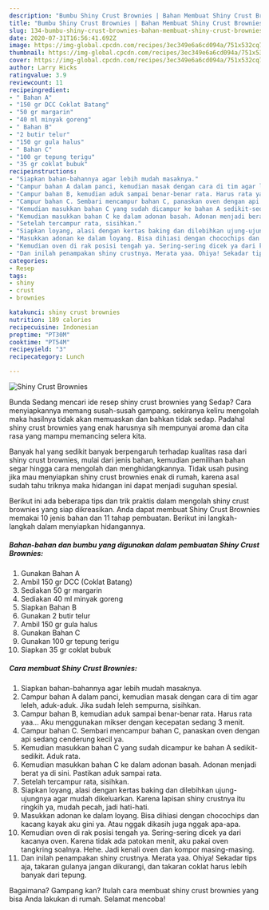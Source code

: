 ```yaml
---
description: "Bumbu Shiny Crust Brownies | Bahan Membuat Shiny Crust Brownies Yang Lezat Sekali"
title: "Bumbu Shiny Crust Brownies | Bahan Membuat Shiny Crust Brownies Yang Lezat Sekali"
slug: 134-bumbu-shiny-crust-brownies-bahan-membuat-shiny-crust-brownies-yang-lezat-sekali
date: 2020-07-31T16:56:41.692Z
image: https://img-global.cpcdn.com/recipes/3ec349e6a6cd094a/751x532cq70/shiny-crust-brownies-foto-resep-utama.jpg
thumbnail: https://img-global.cpcdn.com/recipes/3ec349e6a6cd094a/751x532cq70/shiny-crust-brownies-foto-resep-utama.jpg
cover: https://img-global.cpcdn.com/recipes/3ec349e6a6cd094a/751x532cq70/shiny-crust-brownies-foto-resep-utama.jpg
author: Larry Hicks
ratingvalue: 3.9
reviewcount: 11
recipeingredient:
- " Bahan A"
- "150 gr DCC Coklat Batang"
- "50 gr margarin"
- "40 ml minyak goreng"
- " Bahan B"
- "2 butir telur"
- "150 gr gula halus"
- " Bahan C"
- "100 gr tepung terigu"
- "35 gr coklat bubuk"
recipeinstructions:
- "Siapkan bahan-bahannya agar lebih mudah masaknya."
- "Campur bahan A dalam panci, kemudian masak dengan cara di tim agar leleh, aduk-aduk. Jika sudah leleh sempurna, sisihkan."
- "Campur bahan B, kemudian aduk sampai benar-benar rata. Harus rata yaa... Aku menggunakan mikser dengan kecepatan sedang 3 menit."
- "Campur bahan C. Sembari mencampur bahan C, panaskan oven dengan api sedang cenderung kecil ya."
- "Kemudian masukkan bahan C yang sudah dicampur ke bahan A sedikit-sedikit. Aduk rata."
- "Kemudian masukkan bahan C ke dalam adonan basah. Adonan menjadi berat ya di sini. Pastikan aduk sampai rata."
- "Setelah tercampur rata, sisihkan."
- "Siapkan loyang, alasi dengan kertas baking dan dilebihkan ujung-ujungnya agar mudah dikeluarkan. Karena lapisan shiny crustnya itu ringkih ya, mudah pecah, jadi hati-hati."
- "Masukkan adonan ke dalam loyang. Bisa dihiasi dengan chocochips dan kacang kayak aku gini ya. Atau nggak dikasih juga nggak apa-apa."
- "Kemudian oven di rak posisi tengah ya. Sering-sering dicek ya dari kacanya oven. Karena tidak ada patokan menit, aku pakai oven tangkring soalnya. Hehe. Jadi kenali oven dan kompor masing-masing."
- "Dan inilah penampakan shiny crustnya. Merata yaa. Ohiya! Sekadar tips aja, takaran gulanya jangan dikurangi, dan takaran coklat harus lebih banyak dari tepung."
categories:
- Resep
tags:
- shiny
- crust
- brownies

katakunci: shiny crust brownies 
nutrition: 189 calories
recipecuisine: Indonesian
preptime: "PT30M"
cooktime: "PT54M"
recipeyield: "3"
recipecategory: Lunch

---
```



![Shiny Crust Brownies](https://img-global.cpcdn.com/recipes/3ec349e6a6cd094a/751x532cq70/shiny-crust-brownies-foto-resep-utama.jpg)

Bunda Sedang mencari ide resep shiny crust brownies yang Sedap? Cara menyiapkannya memang susah-susah gampang. sekiranya keliru mengolah maka hasilnya tidak akan memuaskan dan bahkan tidak sedap. Padahal shiny crust brownies yang enak harusnya sih mempunyai aroma dan cita rasa yang mampu memancing selera kita.



Banyak hal yang sedikit banyak berpengaruh terhadap kualitas rasa dari shiny crust brownies, mulai dari jenis bahan, kemudian pemilihan bahan segar hingga cara mengolah dan menghidangkannya. Tidak usah pusing jika mau menyiapkan shiny crust brownies enak di rumah, karena asal sudah tahu triknya maka hidangan ini dapat menjadi suguhan spesial.


Berikut ini ada beberapa tips dan trik praktis dalam mengolah shiny crust brownies yang siap dikreasikan. Anda dapat membuat Shiny Crust Brownies memakai 10 jenis bahan dan 11 tahap pembuatan. Berikut ini langkah-langkah dalam menyiapkan hidangannya.

<!--inarticleads1-->

##### Bahan-bahan dan bumbu yang digunakan dalam pembuatan Shiny Crust Brownies:

1. Gunakan  Bahan A
1. Ambil 150 gr DCC (Coklat Batang)
1. Sediakan 50 gr margarin
1. Sediakan 40 ml minyak goreng
1. Siapkan  Bahan B
1. Gunakan 2 butir telur
1. Ambil 150 gr gula halus
1. Gunakan  Bahan C
1. Gunakan 100 gr tepung terigu
1. Siapkan 35 gr coklat bubuk




<!--inarticleads2-->

##### Cara membuat Shiny Crust Brownies:

1. Siapkan bahan-bahannya agar lebih mudah masaknya.
1. Campur bahan A dalam panci, kemudian masak dengan cara di tim agar leleh, aduk-aduk. Jika sudah leleh sempurna, sisihkan.
1. Campur bahan B, kemudian aduk sampai benar-benar rata. Harus rata yaa... Aku menggunakan mikser dengan kecepatan sedang 3 menit.
1. Campur bahan C. Sembari mencampur bahan C, panaskan oven dengan api sedang cenderung kecil ya.
1. Kemudian masukkan bahan C yang sudah dicampur ke bahan A sedikit-sedikit. Aduk rata.
1. Kemudian masukkan bahan C ke dalam adonan basah. Adonan menjadi berat ya di sini. Pastikan aduk sampai rata.
1. Setelah tercampur rata, sisihkan.
1. Siapkan loyang, alasi dengan kertas baking dan dilebihkan ujung-ujungnya agar mudah dikeluarkan. Karena lapisan shiny crustnya itu ringkih ya, mudah pecah, jadi hati-hati.
1. Masukkan adonan ke dalam loyang. Bisa dihiasi dengan chocochips dan kacang kayak aku gini ya. Atau nggak dikasih juga nggak apa-apa.
1. Kemudian oven di rak posisi tengah ya. Sering-sering dicek ya dari kacanya oven. Karena tidak ada patokan menit, aku pakai oven tangkring soalnya. Hehe. Jadi kenali oven dan kompor masing-masing.
1. Dan inilah penampakan shiny crustnya. Merata yaa. Ohiya! Sekadar tips aja, takaran gulanya jangan dikurangi, dan takaran coklat harus lebih banyak dari tepung.




Bagaimana? Gampang kan? Itulah cara membuat shiny crust brownies yang bisa Anda lakukan di rumah. Selamat mencoba!
